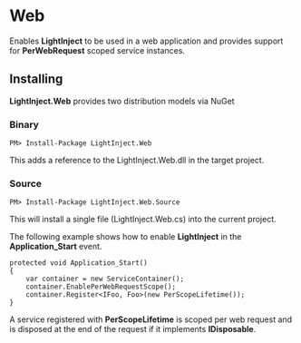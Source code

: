 # Web #

Enables **LightInject** to be used in a web application and provides support for **PerWebRequest** scoped service instances.

## Installing ##

**LightInject.Web** provides two distribution models via NuGet

### Binary ###

<div class="nuget-badge" >
   <p>
         <code>PM&gt; Install-Package LightInject.Web </code>
   </p>
</div>

This adds a reference to the LightInject.Web.dll in the target project.

### Source ###

<div class="nuget-badge" >
   <p>
         <code>PM&gt; Install-Package LightInject.Web.Source </code>
   </p>
</div>

This will install a single file (LightInject.Web.cs) into the current project.

The following example shows how to enable **LightInject** in the **Application_Start** event.

	protected void Application_Start()
    {
		var container = new ServiceContainer();
        container.EnablePerWebRequestScope();                   
		container.Register<IFoo, Foo>(new PerScopeLifetime()); 		
	}

A service	 registered with **PerScopeLifetime** is scoped per web request and is disposed at the end of the request if it implements **IDisposable**.